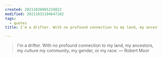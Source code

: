 ```yaml
---
created: 20211028065219822
modified: 20211031194647102
tags:
  - quotes
title: I'm a drifter. With no profound connection to my land, my ancestors, my culture my community, my gender, or my race.

---
```


> I'm a drifter. With no profound connection to my land, my ancestors, my culture my community, my gender, or my race. — Robert Moor
